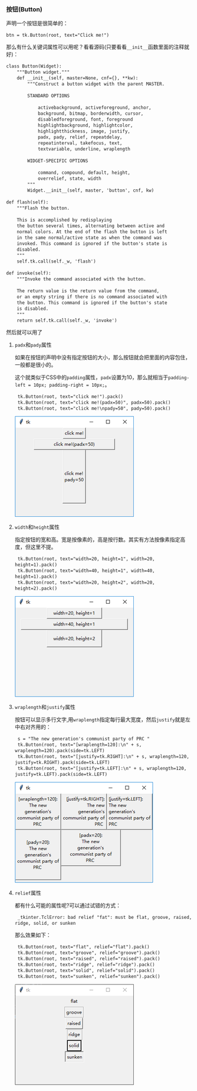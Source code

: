 ### 按钮(Button)

声明一个按钮是很简单的：

    btn = tk.Button(root, text="Click me!")
    
那么有什么关键词属性可以用呢？看看源码(只要看看`__init__`函数里面的注释就好)：

    class Button(Widget):
        """Button widget."""
        def __init__(self, master=None, cnf={}, **kw):
            """Construct a button widget with the parent MASTER.
    
            STANDARD OPTIONS
    
                activebackground, activeforeground, anchor,
                background, bitmap, borderwidth, cursor,
                disabledforeground, font, foreground
                highlightbackground, highlightcolor,
                highlightthickness, image, justify,
                padx, pady, relief, repeatdelay,
                repeatinterval, takefocus, text,
                textvariable, underline, wraplength
    
            WIDGET-SPECIFIC OPTIONS
    
                command, compound, default, height,
                overrelief, state, width
            """
            Widget.__init__(self, master, 'button', cnf, kw)
   
    def flash(self):
        """Flash the button.

        This is accomplished by redisplaying
        the button several times, alternating between active and
        normal colors. At the end of the flash the button is left
        in the same normal/active state as when the command was
        invoked. This command is ignored if the button's state is
        disabled.
        """
        self.tk.call(self._w, 'flash')

    def invoke(self):
        """Invoke the command associated with the button.

        The return value is the return value from the command,
        or an empty string if there is no command associated with
        the button. This command is ignored if the button's state
        is disabled.
        """
        return self.tk.call(self._w, 'invoke')
 
然后就可以用了

1. `padx`和`pady`属性
    
    如果在按钮的声明中没有指定按钮的大小，那么按钮就会把里面的内容包住，一般都是很小的。
    
    这个就类似于CSS中的`padding`属性，`padx`设置为10，那么就相当于`padding-left = 10px; padding-right = 10px;`。
    
        tk.Button(root, text="click me!").pack()
        tk.Button(root, text="click me!(padx=50)", padx=50).pack()
        tk.Button(root, text="click me!\npady=50", pady=50).pack()
    
    ![](chapter_2_1_1.png)
    
2. `width`和`height`属性
    
    指定按钮的宽和高。宽是按像素的，高是按行数。其实有方法按像素指定高度，但这里不提。
    
        tk.Button(root, text="width=20, height=1", width=20, height=1).pack()
        tk.Button(root, text="width=40, height=1", width=40, height=1).pack()
        tk.Button(root, text="width=20, height=2", width=20, height=2).pack()
        
    ![](chapter_2_1_2.png)    

3. `wraplength`和`justify`属性
    
    按钮可以显示多行文字,用`wraplength`指定每行最大宽度，然后`justify`就是左中右对齐用的：
    
        s = "The new generation's communist party of PRC "
        tk.Button(root, text="[wraplength=120]:\n" + s, wraplength=120).pack(side=tk.LEFT)
        tk.Button(root, text="[justify=tk.RIGHT]:\n" + s, wraplength=120, justify=tk.RIGHT).pack(side=tk.LEFT)
        tk.Button(root, text="[justify=tk.LEFT]:\n" + s, wraplength=120, justify=tk.LEFT).pack(side=tk.LEFT)

    ![](chapter_2_1_3.png)

4. `relief`属性
    
    都有什么可能的属性呢?可以通过试错的方式：
    
        _tkinter.TclError: bad relief "fat": must be flat, groove, raised, ridge, solid, or sunken

    那么效果如下：
        
        tk.Button(root, text="flat", relief="flat").pack()
        tk.Button(root, text="groove", relief="groove").pack()
        tk.Button(root, text="raised", relief="raised").pack()
        tk.Button(root, text="ridge", relief="ridge").pack()
        tk.Button(root, text="solid", relief="solid").pack()
        tk.Button(root, text="sunken", relief="sunken").pack()
        
    ![](chapter_2_1_4.png)
    
    
    
    
    
    
    

